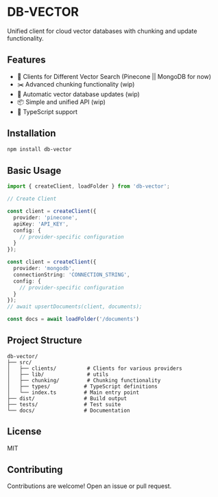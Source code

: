 # DB-VECTOR

Unified client for cloud vector databases with chunking and update functionality.

## Features

- 🔌 Clients for Different Vector Search (Pinecone || MongoDB for now)
- ✂️ Advanced chunking functionality (wip)
- 🔄 Automatic vector database updates (wip)
- 📦 Simple and unified API (wip)
- 🚀 TypeScript support

## Installation

```bash
npm install db-vector
```

## Basic Usage

```typescript
import { createClient, loadFolder } from 'db-vector';

// Create Client

const client = createClient({
  provider: 'pinecone',
  apiKey: 'API_KEY',
  config: {
    // provider-specific configuration
  }
});

const client = createClient({
  provider: 'mongodb',
  connectionString: 'CONNECTION_STRING',
  config: {
    // provider-specific configuration
  }
});
// await upsertDocuments(client, documents);

const docs = await loadFolder('/documents')

```

## Project Structure

```
db-vector/
├── src/
│   ├── clients/          # Clients for various providers
│   ├── lib/              # utils
│   ├── chunking/         # Chunking functionality
│   ├── types/           # TypeScript definitions
│   └── index.ts         # Main entry point
├── dist/                # Build output
├── tests/               # Test suite
└── docs/                # Documentation
```

## License

MIT

## Contributing

Contributions are welcome! Open an issue or pull request.
